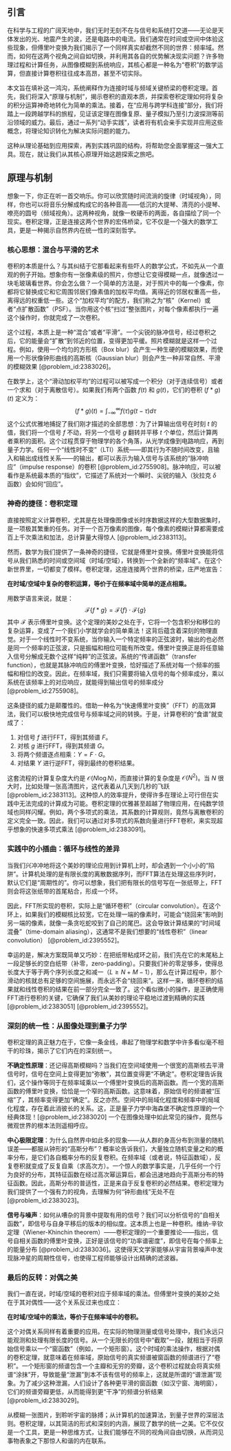 ## 引言
在科学与工程的广阔天地中，我们无时无刻不在与信号和系统打交道——无论是天体发出的光、地震产生的波，还是电路中的电流。我们通常在时间或空间中体验这些现象，但傅里叶变换为我们揭示了一个同样真实却截然不同的世界：频率域。然而，如何在这两个视角之间自如切换，并利用其各自的优势解决现实问题？许多物理过程和计算任务，从图像模糊到系统响应，其核心都是一种名为“卷积”的数学运算，但直接计算卷积往往成本高昂，甚至不切实际。

本文旨在填补这一鸿沟，系统阐释作为连接时域与频域关键桥梁的卷积定理。首先，我们将深入“原理与机制”，揭示卷积的直观本质，并探索卷积定理如何将复杂的积分运算神奇地转化为简单的乘法。接着，在“应用与跨学科连接”部分，我们将踏上一段跨越学科的旅程，见证该定理在图像复原、量子模拟乃至引力波探测等前沿领域的威力。最后，通过一系列“动手实践”，读者将有机会亲手实现并应用这些概念，将理论知识转化为解决实际问题的能力。

这种从理论基础到应用探索，再到实践巩固的结构，将帮助您全面掌握这一强大工具。现在，就让我们从其核心原理开始这趟探索之旅吧。

## 原理与机制

想象一下，你正在听一首交响乐。你可以欣赏随时间流淌的旋律（时域视角），同样，你也可以将音乐分解成构成它的各种音高——低沉的大提琴、清亮的小提琴、嘹亮的圆号（频域视角）。这两种视角，就像一枚硬币的两面，各自描绘了同一个现实。卷积定理，正是连接这两个世界的宏伟桥梁，它不仅是一个强大的数学工具，更是一种揭示自然界内在统一性的深刻哲学。

### 核心思想：混合与平滑的艺术

卷积的本质是什么？与其纠结于它那看起来有些吓人的数学公式，不如先从一个直观的例子开始。想象你有一张像素级的照片，你想让它变得模糊一点，就像透过一块毛玻璃看世界。你会怎么做？一个简单的方法是，对于照片中的每一个像素，你都将它替换成它和它周围邻居们像素值的加权平均值。离得近的邻居权重高一些，离得远的权重低一些。这个“加权平均”的配方，我们称之为“核”（Kernel）或者“点扩散函数”（PSF）。当你用这个核“扫过”整张图片，对每个像素都执行一遍这个操作时，你就完成了一次卷积。

这个过程，本质上是一种“混合”或者“平滑”。一个尖锐的脉冲信号，经过卷积之后，它的能量会“扩散”到邻近的位置，变得更加平缓。照片模糊就是这样一个过程。例如，使用一个均匀的方形核（Box blur）会产生一种生硬的模糊效果，而使用一个形状像钟形曲线的高斯核（Gaussian blur）则会产生一种非常自然、平滑的模糊效果 [@problem_id:2383026]。

在数学上，这个“滑动加权平均”的过程可以被写成一个积分（对于连续信号）或者一个求和（对于离散信号）。如果我们有两个函数 $f(t)$ 和 $g(t)$，它们的卷积 $(f * g)(t)$ 定义为：
$$
(f * g)(t) = \int_{-\infty}^{\infty} f(\tau) g(t - \tau) d\tau
$$
这个公式优雅地捕捉了我们刚才描述的全部思想：为了计算输出信号在时刻 $t$ 的值，我们将一个信号 $f$ 不动，将另一个信号 $g$ 翻转并平移 $t$ 个单位，然后计算两者乘积的面积。这个过程贯穿于物理学的各个角落，从光学成像到电路响应，再到量子力学。任何一个“线性时不变”（LTI）系统——即其行为不随时间改变，且输入和输出成线性关系——的输出，都可以表示为输入信号与该系统的“脉冲响应”（impulse response）的卷积 [@problem_id:2755908]。脉冲响应，可以被看作是系统最本质的“指纹”，它描述了系统对一个瞬时、尖锐的输入（狄拉克 $\delta$ 函数）会如何“回应”。

### 神奇的捷径：卷积定理

直接按照定义计算卷积，尤其是在处理像图像或长时序数据这样的大型数据集时，是一项极其繁重的任务。对于一个百万像素的图像，每个像素的模糊计算都需要成百上千次乘法和加法，总计算量大得惊人 [@problem_id:2383113]。

然而，数学为我们提供了一条神奇的捷径，它就是傅里叶变换。傅里叶变换能将信号从我们熟悉的时间或空间域（时域/空域），转换到一个全新的“频率域”。在这个新世界里，一切都变了模样。卷积定理，这座连接两个世界的桥梁，庄严地宣告：

**在时域/空域中复杂的卷积运算，等价于在频率域中简单的逐点相乘。**

用数学语言来说，就是：
$$
\mathcal{F}\{f * g\} = \mathcal{F}\{f\} \cdot \mathcal{F}\{g\}
$$
其中 $\mathcal{F}$ 表示傅里叶变换。这个定理的美妙之处在于，它将一个包含积分和移位的复杂运算，变成了一个我们小学就学会的简单乘法！这背后蕴含着深刻的物理直觉。对于一个线性时不变系统，当你输入一个特定频率的正弦波时，输出的也必然是同一个频率的正弦波，只是振幅和相位可能有所改变。傅里叶变换正是将任意输入信号分解成无数个这样“纯粹”的正弦波。系统的“传递函数”（transfer function），也就是其脉冲响应的傅里叶变换，恰好描述了系统对每一个频率的振幅和相位的改变。因此，在频率域，我们只需要将输入信号的每个频率成分，乘以系统在该频率上的对应响应，就能得到输出信号的频率成分 [@problem_id:2755908]。

这条捷径的威力是颠覆性的。借助一种名为“快速傅里叶变换”（FFT）的高效算法，我们可以极快地完成信号与频率域之间的转换。于是，计算卷积的“食谱”就变成了：
1.  对信号 $f$ 进行FFT，得到其频谱 $F$。
2.  对核 $g$ 进行FFT，得到其频谱 $G$。
3.  将两个频谱逐点相乘：$Y = F \cdot G$。
4.  对结果 $Y$ 进行逆FFT，得到最终的卷积结果。

这套流程的计算复杂度大约是 $\mathcal{O}(N \log N)$，而直接计算的复杂度是 $\mathcal{O}(N^2)$。当 $N$ 很大时，比如处理一张高清图片，这代表着从几天到几秒的飞跃 [@problem_id:2383113]。这种惊人的效率提升，使得许多在理论上可行但在实践中无法完成的计算成为可能。卷积定理的优雅甚至超越了物理应用，在纯数学领域也同样闪耀。例如，两个多项式的乘法，其系数的计算规则，竟然与离散卷积的定义完全一致。因此，我们可以通过对多项式的系数向量进行FFT卷积，来实现超乎想象的快速多项式乘法 [@problem_id:2383091]。

### 实践中的小插曲：循环与线性的差异

当我们兴冲冲地将这个美妙的理论应用到计算机上时，却会遇到一个小小的“陷阱”。计算机处理的是有限长度的离散数据序列，而FFT算法在处理这些序列时，默认它们是“周期性的”。你可以想象，我们把有限长的信号写在一张纸带上，FFT则会将这张纸带的首尾粘合，形成一个环。

因此，FFT所实现的卷积，实际上是“循环卷积”（circular convolution）。在这个环上，如果我们的模糊核比较宽，它在处理一端的像素时，可能会“绕回来”影响到另一端的像素，就像一条贪吃蛇咬到了自己的尾巴。这会导致计算结果的“时间域混叠”（time-domain aliasing），这通常不是我们想要的“线性卷积”（linear convolution） [@problem_id:2395552]。

幸运的是，解决方案既简单又巧妙：在把纸带粘成环之前，我们先在它的末尾粘上一段足够长的空白纸带（补零，zero-padding）。只要我们补的零足够多，使得总长度大于等于两个序列长度之和减一（$L \ge N+M-1$），那么在计算过程中，那个滑动的核就总有足够的空间施展，而永远不会“绕回来”。这样一来，循环卷积的结果就和线性卷积的结果在前一部分完全一致了。这个看似微小的操作，是正确使用FFT进行卷积的关键，它确保了我们从美妙的理论平稳地过渡到精确的实践 [@problem_id:2383051] [@problem_id:2395552]。

### 深刻的统一性：从图像处理到量子力学

卷积定理的真正魅力在于，它像一条金线，串起了物理学和数学中许多看似毫不相干的珍珠，揭示了它们内在的深刻统一。

**不确定性原理**：还记得高斯模糊吗？当我们在空间域使用一个很宽的高斯核去平滑信号时，信号在空间上变得更加“弥散”，其位置变得更“不确定”。卷积定理告诉我们，这个操作等同于在频率域乘以一个傅里叶变换后的高斯函数。而一个宽的高斯函数的傅里叶变换，恰恰是一个窄的高斯函数。这意味着，原始信号的频谱被“压缩”了，其频率变得更加“确定”。反之亦然。空间中的局域化程度和频率中的局域化程度，存在着此消彼长的关系。这，正是量子力学中海森堡不确定性原理的一个经典体现！[@problem_id:2383020] 一个在图像处理中如此常见的操作，竟然与微观世界的根本法则遥相呼应。

**中心极限定理**：为什么自然界中如此多的现象——从人群的身高分布到测量的随机误差——都服从钟形的“高斯分布”？概率论告诉我们，大量独立随机变量之和的概率分布，是它们各自概率分布的反复卷积。在频率域（或者说，特征函数域），反复卷积就变成了反复自乘（求高次方）。一个惊人的数学事实是，几乎任何一个行为良好的分布，其特征函数在经过高次幂运算后，都会迅速地趋向于高斯分布的特征函数。因此，高斯分布的普适性，正是来自于反复卷积的必然结果。卷积定理为我们提供了一个强有力的视角，去理解为何“钟形曲线”无处不在 [@problem_id:2383023]。

**信号与噪声**：如何从嘈杂的背景中提取有用的信号？我们可以分析信号的“自相关函数”，即信号与自身平移后的版本的相似度。这本质上也是一种卷积。维纳-辛钦定理（Wiener-Khinchin theorem）——卷积定理的一个重要推论——指出，信号自相关函数的傅里叶变换，正好是该信号的“功率谱密度”，即信号在每个频率上的能量分布 [@problem_id:2383036]。这使得天文学家能够从宇宙背景噪声中发现脉冲星的周期性信号，也使得工程师能够设计出精确的滤波器。

### 最后的反转：对偶之美

我们一直在说，时域/空域的卷积对应于频率域的乘法。但傅里叶变换的美妙之处在于其对偶性——这个关系反过来也成立：

**在时域/空域中的乘法，等价于在频率域中的卷积。**

这个对偶关系同样有着重要的应用。在实际的物理测量或信号处理中，我们永远只能观测和处理有限长度的信号。从一个无限长的信号中“截取”一段，就相当于将原始信号乘以一个“窗函数”（例如，一个矩形窗）。这个时域的乘法操作，根据对偶的卷积定理，就意味着在频率域，原始信号的真实频谱被窗函数的频谱进行了“卷积”。一个矩形窗的频谱包含一个主瓣和无穷的旁瓣，这个卷积过程就会将真实频谱“涂抹”开，导致能量“泄漏”到本不该有信号的频率上，这就是所谓的“谱泄漏”现象。为了减少这种泄漏，人们设计了各种更平滑的窗函数（如汉宁窗、海明窗），它们的频谱旁瓣更低，从而能得到更“干净”的频谱分析结果 [@problem_id:2383029]。

从模糊一张图片，到聆听宇宙的脉搏；从计算机的加速算法，到量子世界的深层法则。卷积定理，以其简洁的形式和深刻的内涵，展现了数学的统一之美。它不仅仅是一个工具，更是一种思维方式，让我们能够在不同的视角间自由切换，从而洞见事物表象之下那惊人和谐的内在联系。